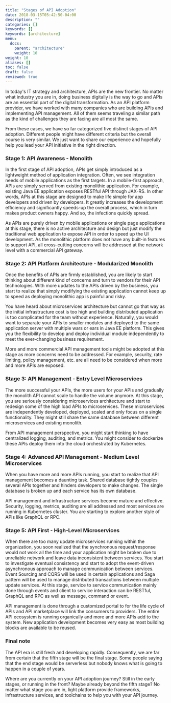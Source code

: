 ```yaml
---
title: "Stages of API Adoption"
date: 2018-03-15T05:42:50-04:00
description: ""
categories: []
keywords: []
keywords: [architecture]
menu:
  docs:
    parent: "architecture"
    weight: 10
weight: 10
aliases: []
toc: false
draft: false
reviewed: true
---
```


In today's IT strategy and architecture, APIs are the new frontier. No matter what industry you are in, doing business
digitally is the way to go and APIs are an essential part of the digital transformation. As an API platform provider,
we have worked with many companies who are building APIs and implementing API management. All of them seems traveling
a similar path as the kind of challenges they are facing are all most the same. 

From these cases, we have so far categorized five distinct stages of API adoption. Different people might have different
criteria but the overall course is very similar. We just want to share our experience and hopefully help you lead your
API initiative in the right direction. 

### Stage 1: API Awareness - Monolith 

In the first stage of API adoption, APIs get simply introduced as a lightweight method of application integration. 
Often, we see integration needs of mobile applications as the first targets. In a mobile-first approach, APIs are 
simply served from existing monolithic application. For example, existing Java EE application exposes RESTful API 
through JAX-RS. In other words, APIs at this stage are designed to make life simple for app developers and driven by
developers. It greatly increases the development efficiency and significantly speeds-up the overall process, which in 
turn makes product owners happy. And so, the infections quickly spread. 

As APIs are purely driven by mobile applications or single page applications at this stage, there is no active architecture
and design but just modify the traditional web application to expose API in order to speed up the UI development. As the
monolithic platform does not have any built-in features to support API, all cross-cutting concerns will be addressed at
the network level with a commercial API gateway.  

### Stage 2: API Platform Architecture - Modularized Monolith

Once the benefits of APIs are firmly established, you are likely to start thinking about different kind of concerns and
turn to vendors for their API technologies. With more updates to the APIs driven by the business, you start to realize
that simply modifying the existing application cannot keep up to speed as deploying monolithic app is painful and risky. 

You have heard about microservices architecture but cannot go that way as the initial infrastructure cost is too high and
building distributed application is too complicated for the team without experience. Naturally, you would want to separate
your APIs to smaller modules and deployed to the same application server with multiple wars or ears in Java EE platform. 
This gives you the flexibility to develop and deploy individual module independently to meet the ever-changing business
requirement. 

More and more commercial API management tools might be adopted at this stage as more concerns need to be addressed. For
example, security, rate limiting, policy management, etc. are all need to be considered when more and more APIs are
exposed.  

### Stage 3: API Management - Entry Level Microservices

The more successful your APIs, the more users for your APIs and gradually the monolith API cannot scale to handle the
volume anymore. At this stage, you are seriously considering microservices architecture and start to redesign some of the
high load APIs to microservices. These microservices are independently developed, deployed, scaled and only focus on
a single functionality. They might still share the same database between different microservices and existing monolith.

From API management perspective, you might start thinking to have centralized logging, auditing, and metrics. You might
consider to dockerize these APIs deploy them into the cloud orchestrated by Kubernetes. 

### Stage 4: Advanced API Management - Medium Level Microservices 

When you have more and more APIs running, you start to realize that API management becomes a daunting task. Shared database
tightly couples several APIs together and hinders developers to make changes. The single database is broken up
and each service has its own database. 

API management and infrastructure services become mature and effective. Security, logging, metrics, auditing are all
addressed and most services are running in Kubernetes cluster. You are starting to explore another style of APIs like GraphQL
or RPC.  

### Stage 5: API First - High-Level Microservices

When there are too many update microservices running within the organization, you soon realized that the synchronous
request/response would not work all the time and your application might be broken due to unreliable network and leave data
inconsistent between services. You start to investigate eventual consistency and start to adopt the event-driven asynchronous
approach to manage communication between services. Event Sourcing and CQRS will be used in certain applications and Saga
pattern will be used to manage distributed transactions between multiple update services. At this stage, service to
service communication mainly done through events and client to service interaction can be RESTful, GraphQL and RPC as
well as message, command or event. 

API management is done through a customized portal to for the life cycle of APIs and API marketplace will link the consumers
to providers. The entire API ecosystem is running organically and more and more APIs add to the system. New
application development becomes very easy as most building blocks are available to be reused. 

### Final note

The API era is still fresh and developing rapidly. Consequently, we are far from certain that the fifth stage will be the 
final stage. Some people saying that the end stage would be serverless but nobody knows what is going to happen in a 
couple of years. 

Where are you currently on your API adoption journey? Still in the early stages, or running in the front? Maybe already 
beyond the fifth stage? No matter what stage you are in, light platform provide frameworks, infrastructure services, and 
toolchains to help you with your API journey. 

